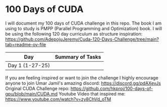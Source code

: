 # 100 Days of CUDA 
I will document my 100 days of CUDA challenge in this repo. 
The book I am using to study is PMPP (Parallel Programming and Optimization) book. 
I will be using the following 120 day curriculum as structure inspiration: https://github.com/AdepojuJeremy/Cuda-120-Days-Challenge/tree/main?tab=readme-ov-file

| Day           | Summary of Tasks  |
| ------------- | ------------- |
| Day 1 (1-27-25)         |   |



If you are feeling inspired or want to join the challenge I highly encourage anyone to join Umar Jamil's amazing discord: https://discord.gg/pdAXevJs
Original CUDA Challenge repo: https://github.com/hkproj/100-days-of-gpu/blob/main/CUDA.md
Youtube Video that inspired me: https://www.youtube.com/watch?v=zy8ChVd_oTM
